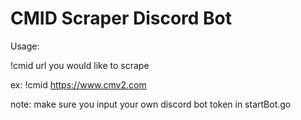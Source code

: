 # CMID Scraper Discord Bot
 

Usage:

!cmid url you would like to scrape

ex: !cmid https://www.cmv2.com

note: make sure you input your own discord bot token in startBot.go
